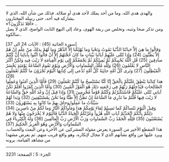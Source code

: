 ------------------------------------------------------------------------

والهدى هدى الله. وما من أحد يملك لأحد هدى أو ضلالة. فذلك من شأن الله،
الذي لا يشاركه فيه أحد، حتى رسله المختارون.  
«أَفَلا تَذَكَّرُونَ؟» ..  
ومن تذكر صحا وتنبه، وتخلص من ربقة الهوى، وعاد إلى النهج الثابت الواضح،
الذي لا يضل سالكوه..  
  
\[سورة الجاثية (45) : الآيات 24 الى 37\]  
وَقالُوا ما هِيَ إِلاَّ حَياتُنَا الدُّنْيا نَمُوتُ وَنَحْيا وَما يُهْلِكُنا إِلاَّ الدَّهْرُ وَما لَهُمْ
بِذلِكَ مِنْ عِلْمٍ إِنْ هُمْ إِلاَّ يَظُنُّونَ (24) وَإِذا تُتْلى عَلَيْهِمْ آياتُنا بَيِّناتٍ ما كانَ
حُجَّتَهُمْ إِلاَّ أَنْ قالُوا ائْتُوا بِآبائِنا إِنْ كُنْتُمْ صادِقِينَ (25) قُلِ اللَّهُ يُحْيِيكُمْ ثُمَّ
يُمِيتُكُمْ ثُمَّ يَجْمَعُكُمْ إِلى يَوْمِ الْقِيامَةِ لا رَيْبَ فِيهِ وَلكِنَّ أَكْثَرَ النَّاسِ لا يَعْلَمُونَ
(26) وَلِلَّهِ مُلْكُ السَّماواتِ وَالْأَرْضِ وَيَوْمَ تَقُومُ السَّاعَةُ يَوْمَئِذٍ يَخْسَرُ الْمُبْطِلُونَ (27)
وَتَرى كُلَّ أُمَّةٍ جاثِيَةً كُلُّ أُمَّةٍ تُدْعى إِلى كِتابِهَا الْيَوْمَ تُجْزَوْنَ ما كُنْتُمْ تَعْمَلُونَ
(28)  
هذا كِتابُنا يَنْطِقُ عَلَيْكُمْ بِالْحَقِّ إِنَّا كُنَّا نَسْتَنْسِخُ ما كُنْتُمْ تَعْمَلُونَ (29) فَأَمَّا
الَّذِينَ آمَنُوا وَعَمِلُوا الصَّالِحاتِ فَيُدْخِلُهُمْ رَبُّهُمْ فِي رَحْمَتِهِ ذلِكَ هُوَ الْفَوْزُ الْمُبِينُ
(30) وَأَمَّا الَّذِينَ كَفَرُوا أَفَلَمْ تَكُنْ آياتِي تُتْلى عَلَيْكُمْ فَاسْتَكْبَرْتُمْ وَكُنْتُمْ قَوْماً
مُجْرِمِينَ (31) وَإِذا قِيلَ إِنَّ وَعْدَ اللَّهِ حَقٌّ وَالسَّاعَةُ لا رَيْبَ فِيها قُلْتُمْ ما نَدْرِي مَا
السَّاعَةُ إِنْ نَظُنُّ إِلاَّ ظَنًّا وَما نَحْنُ بِمُسْتَيْقِنِينَ (32) وَبَدا لَهُمْ سَيِّئاتُ ما عَمِلُوا
وَحاقَ بِهِمْ ما كانُوا بِهِ يَسْتَهْزِؤُنَ (33)  
وَقِيلَ الْيَوْمَ نَنْساكُمْ كَما نَسِيتُمْ لِقاءَ يَوْمِكُمْ هذا وَمَأْواكُمُ النَّارُ وَما لَكُمْ مِنْ
ناصِرِينَ (34) ذلِكُمْ بِأَنَّكُمُ اتَّخَذْتُمْ آياتِ اللَّهِ هُزُواً وَغَرَّتْكُمُ الْحَياةُ الدُّنْيا فَالْيَوْمَ
لا يُخْرَجُونَ مِنْها وَلا هُمْ يُسْتَعْتَبُونَ (35) فَلِلَّهِ الْحَمْدُ رَبِّ السَّماواتِ وَرَبِّ الْأَرْضِ رَبِّ
الْعالَمِينَ (36) وَلَهُ الْكِبْرِياءُ فِي السَّماواتِ وَالْأَرْضِ وَهُوَ الْعَزِيزُ الْحَكِيمُ (37)  
هذا المقطع الأخير من السورة يعرض مقولة المشركين عن الآخرة وعن البعث
والحساب. ويرد عليها من واقع نشأتهم الذي لا مجال لإنكاره، وهو واقع قريب
منهم. ثم يعرض مشهدا من مشاهد القيامة، يرونه

------------------------------------------------------------------------

الجزء: 5 ¦ الصفحة: 3231
